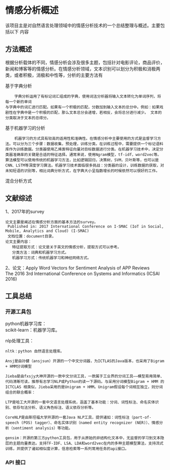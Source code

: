 # 情感分析概述

该项目主是对自然语言处理领域中的情感分析技术的一个总结整理与概述。主要包括以下
内容

## 方法概述
根据分析载体的不同，情感分析会涉及很多主题，包括针对电影评论，商品评价，新闻和博客等的情感分析。在情感分析领域，文本识别可以划分为积极和消极两类，或者积极，消极和中性等，分析的主要方法有  

基于字典分析

        字典分析运用了有标记词汇组成的字典，使用词法分析器将输入文本转化为单词序列，将每一个新的单词  
	与字典中的词汇进行匹配。如果有一个积极的匹配，分数加到输入文本的总分中。例如：如果戏剧性在字典中是一个积极的匹配，那么文本总分会递增，若相反，会将总分进行减少。 文本的分类取决于文本的总得分。

基于机器学习的分析

        机器学习的方式具有较高的适用性和准确性。在情感分析中主要使用的方式是监督学习方法。可以分为三个步骤：数据收集，预处理，训练分类。在训练过程中，需要提供一个标记语料库作为训练数据。分类器使用乙烯类特征向量对目标数据进行分类。在机器学习技术中，决定分类器准确率的关键是合适的特征选择。通常来说，使用Ngram模型，tf-idf，word2vec等。算法模型可以使用传统的机器学习方法，比如逻辑回归，决策树，SVM，贝叶斯等，也可以是CNN、LSTM等深度学习算法。机器学习技术面临很多挑战：分类器的设计，训练数据的获取，对未知短语的识别等，相比词典分析方式，在字典大小呈指数增长的时候依然可以很好的工作。

混合分析方式  

## 文献综述

1、2017年的survey  

    论文主要是阐述在情感分析方面的基本方法的survey。  
     Published in: 2017 International Conference on I-SMAC (IoT in Social, Mobile, Analytics and Cloud) (I-SMAC)
     文档位置：document目录。
    论文主要内容：
       特征提取方式：论文是关于英文的情感分析，提取方式可以参考。  
       分类方法：词典和机器学习方式。  
       机器学习方式：传统机器学习和神经网络方式。  
2、论文：Apply Word Vectors for Sentiment Analysis of APP Reviews   
   The 2016 3rd International Conference on Systems and Informatics (ICSAI 2016)
   	  
## 工具总结

### 开源工具包

python机器学习库：  
    scikit-learn：机器学习库。 

nlp处理工具：  

    nltk：python 自然语言处理库。 

    Ansj是由孙健（ansjsun）开源的一个中文分词器，为ICTLAS的Java版本，也采用了Bigram + HMM分词模型  

    Jieba是由fxsjy大神开源的一款中文分词工具，一款属于工业界的分词工具——模型易用简单、代码清晰可读，推荐有志学习NLP或Python的读一下源码。与采用分词模型Bigram + HMM 的ICTCLAS 相类似，Jieba采用的是Unigram + HMM。Unigram假设每个词相互独立，则分词组合的联合概率： 

    LTP是哈工大开源的一套中文语言处理系统，涵盖了基本功能：分词、词性标注、命名实体识别、依存句法分析、语义角色标注、语义依存分析等。  

    CoreNLP是由斯坦福大学开源的一套Java NLP工具，提供诸如：词性标注（part-of-speech (POS) tagger）、命名实体识别（named entity recognizer (NER)）、情感分析（sentiment analysis）等功能。 

    gensim：开源的第三方python工具包，用于从原始的非结构化文本中，无监督的学习到文本隐层的主题向量表达。支持TF-IDF、LSA、LDA和word2vec在内的多种主题模型算法，支持流式训练，并提供了诸如相似度计算，信息检索等一系列常用任务的api接口。  
###  API 接口
